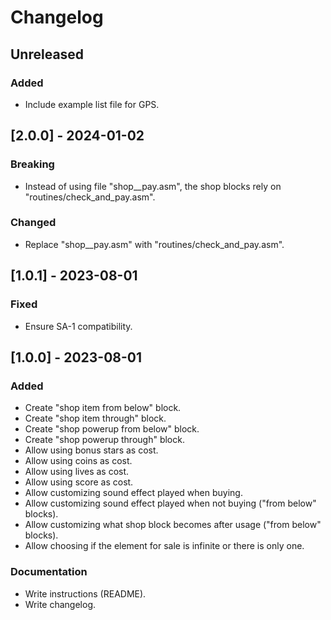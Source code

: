 # Changelog

## Unreleased

### Added

- Include example list file for GPS.

## [2.0.0] - 2024-01-02

### Breaking

- Instead of using file "shop\_\_pay.asm", the shop blocks rely on
  "routines/check_and_pay.asm".

### Changed

- Replace "shop\_\_pay.asm" with "routines/check_and_pay.asm".

## [1.0.1] - 2023-08-01

### Fixed

- Ensure SA-1 compatibility.

## [1.0.0] - 2023-08-01

### Added

- Create "shop item from below" block.
- Create "shop item through" block.
- Create "shop powerup from below" block.
- Create "shop powerup through" block.
- Allow using bonus stars as cost.
- Allow using coins as cost.
- Allow using lives as cost.
- Allow using score as cost.
- Allow customizing sound effect played when buying.
- Allow customizing sound effect played when not buying ("from below" blocks).
- Allow customizing what shop block becomes after usage ("from below" blocks).
- Allow choosing if the element for sale is infinite or there is only one.

### Documentation

- Write instructions (README).
- Write changelog.
